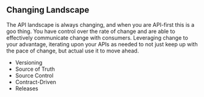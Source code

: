 ## Changing Landscape
The API landscape is always changing, and when you are API-first this is a goo thing. You have control over the rate of change and are able to effectively communicate change with consumers. Leveraging change to your advantage, iterating upon your APIs as needed to not just keep up with the pace of change, but actual use it to move ahead.

- Versioning
- Source of Truth
- Source Control
- Contract-Driven
- Releases
